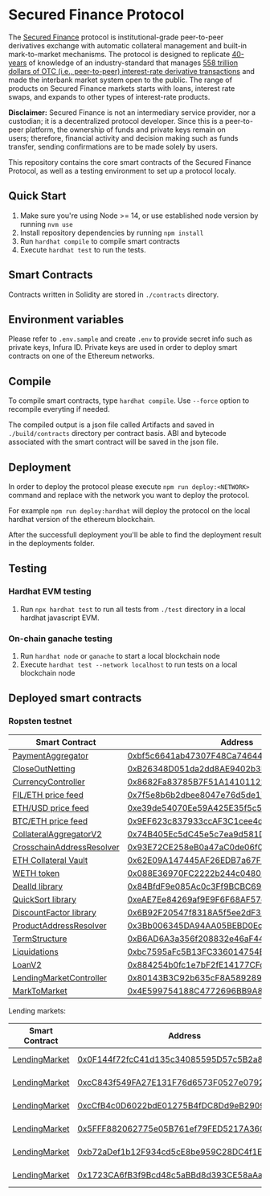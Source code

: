 # Secured Finance Protocol

The [Secured Finance](https://secured-finance.com/) protocol is institutional-grade peer-to-peer derivatives exchange with automatic collateral management and built-in mark-to-market mechanisms. The protocol is designed to replicate [40-years](https://en.wikipedia.org/wiki/Swap_(finance)#History) of knowledge of an industry-standard that manages [558 trillion dollars of OTC (i.e., peer-to-peer) interest-rate derivative transactions](https://stats.bis.org/statx/srs/table/d5.1) and made the interbank market system open to the public. The range of products on Secured Finance markets starts with loans, interest rate swaps, and expands to other types of interest-rate products.

**Disclaimer:** Secured Finance is not an intermediary service provider, nor a custodian; it is a decentralized protocol developer. Since this is a peer-to-peer platform, the ownership of funds and private keys remain on users; therefore, financial activity and decision making such as funds transfer, sending confirmations are to be made solely by users.

This repository contains the core smart contracts of the Secured Finance Protocol, as well as a testing environment to set up a protocol localy.

## Quick Start

1. Make sure you're using Node >= 14, or use established node version by running `nvm use`
2. Install repository dependencies by running `npm install`
3. Run `hardhat compile` to compile smart contracts
4. Execute `hardhat test` to run the tests.

## Smart Contracts

Contracts written in Solidity are stored in `./contracts` directory.

## Environment variables

Please refer to `.env.sample` and create `.env` to provide secret info such as private keys, Infura ID. 
Private keys are used in order to deploy smart contracts on one of the Ethereum networks.

## Compile

To compile smart contracts, type `hardhat compile`. Use `--force` option to recompile everyting if needed.

The compiled output is a json file called Artifacts and saved in `./build/contracts` directory per contract basis. 
ABI and bytecode associated with the smart contract will be saved in the json file.

## Deployment

In order to deploy the protocol please execute `npm run deploy:<NETWORK>` command and replace with the network you want to deploy the protocol. 

For example `npm run deploy:hardhat` will deploy the protocol on the local hardhat version of the ethereum blockchain. 

After the successfull deployment you'll be able to find the deployment result in the deployments folder.

## Testing 

### Hardhat EVM testing

1. Run `npx hardhat test` to run all tests from `./test` directory in a local hardhat javascript EVM.

### On-chain ganache testing

1. Run `hardhat node` or `ganache` to start a local blockchain node
2. Execute `hardhat test --network localhost` to run tests on a local blockchain node

## Deployed smart contracts

### Ropsten testnet

| Smart Contract | Address | 
|----------------|---------|
| [PaymentAggregator](/contracts/PaymentAggregator.sol) |[0xbf5c6641ab47307F48Ca74644011B8a76e37241b](https://ropsten.etherscan.io/address/0xbf5c6641ab47307F48Ca74644011B8a76e37241b)|
|[CloseOutNetting](/contracts/CloseOutNetting.sol) |[0xB26348D051da2dd8AE9402b3E3060A48F632114e](https://ropsten.etherscan.io/address/0xB26348D051da2dd8AE9402b3E3060A48F632114e)|
|[CurrencyController](/contracts/CurrencyController.sol)|[0x8682Fa83785B7F51A14101122CCb1DCb4A247B80](https://ropsten.etherscan.io/address/0x8682Fa83785B7F51A14101122CCb1DCb4A247B80)|
|[FIL/ETH price feed](/contracts/mocks/MockV3Aggregator.sol)|[0x7f5e8b6b2dbee8047e76d5de179e2e2538aba6b5](https://ropsten.etherscan.io/address/0x7f5e8b6b2dbee8047e76d5de179e2e2538aba6b5)|
|[ETH/USD price feed](/contracts/mocks/MockV3Aggregator.sol)|[0xe39de54070Ee59A425E35f5c5039170D2B9E4694](https://ropsten.etherscan.io/address/0xe39de54070Ee59A425E35f5c5039170D2B9E4694)|
|[BTC/ETH price feed](/contracts/mocks/MockV3Aggregator.sol)|[0x9EF623c837933ccAF3C1cee4dDd2F0e10025a938](https://ropsten.etherscan.io/address/0x9EF623c837933ccAF3C1cee4dDd2F0e10025a938)|
|[CollateralAggregatorV2](/contracts/CollateralAggregatorV2.sol)|[0x74B405Ec5dC45e5c7ea9d581D4A3907e60B724d4](https://ropsten.etherscan.io/address/0x74B405Ec5dC45e5c7ea9d581D4A3907e60B724d4)|
|[CrosschainAddressResolver](/contracts/CrosschainAddressResolver.sol)|[0x93E72CE258eB0a47aC0de06f012162afa5D84f15](https://ropsten.etherscan.io/address/0x93E72CE258eB0a47aC0de06f012162afa5D84f15)|
|[ETH Collateral Vault](/contracts/CollateralVault.sol)|[0x62E09A147445AF26EDB7a67F51AE11E09eD37407](https://ropsten.etherscan.io/address/0x62E09A147445AF26EDB7a67F51AE11E09eD37407)|
|[WETH token](/contracts/mocks/WETH9Mock.sol)|[0x088E36970FC2222b244c0480671171e7E7C3a9eA](https://ropsten.etherscan.io/address/0x088E36970FC2222b244c0480671171e7E7C3a9eA)|
|[DealId library](/contracts/libraries/DealId.sol)|[0x84BfdF9e085Ac0c3Ff9BCBC699Ce6AFAD49a3597](https://ropsten.etherscan.io/address/0x84BfdF9e085Ac0c3Ff9BCBC699Ce6AFAD49a3597)|
|[QuickSort library](/contracts/libraries/QuickSort.sol)|[0xeAE7Ee84269af9E9F6F68AF57eAd4f8EB495dB8d](https://ropsten.etherscan.io/address/0xeAE7Ee84269af9E9F6F68AF57eAd4f8EB495dB8d)|
|[DiscountFactor library](/contracts/libraries/DiscountFactor.sol)|[0x6B92F20547f8318A5f5ee2dF3947e3912f760c1B](https://ropsten.etherscan.io/address/0x6B92F20547f8318A5f5ee2dF3947e3912f760c1B)|
|[ProductAddressResolver](/contracts/ProductAddressResolver.sol)|[0x3Bb006345DA94AA05BEBD0Ec70CBe6f28A017cEe](https://ropsten.etherscan.io/address/0x3Bb006345DA94AA05BEBD0Ec70CBe6f28A017cEe)|
|[TermStructure](/contracts/TermStructure.sol)|[0xB6AD6A3a356f208832e46aF4409e59B53287E44E](https://ropsten.etherscan.io/address/0xB6AD6A3a356f208832e46aF4409e59B53287E44E)|
|[Liquidations](/contracts/Liquidations.sol)|[0xbc7595aFc5B13FC336014754E3b9567f0D0cc2e5](https://ropsten.etherscan.io/address/0xbc7595aFc5B13FC336014754E3b9567f0D0cc2e5)|
|[LoanV2](/contracts/LoanV2.sol)|[0x884254b0fc1e7bF2fE14177CFd63fd4f50a93528](https://ropsten.etherscan.io/address/0x884254b0fc1e7bF2fE14177CFd63fd4f50a93528)|
|[LendingMarketController](/contracts/LendingMarketController.sol)|[0x80143B3C92b635cF8A5892899a6634eEE731cff5](https://ropsten.etherscan.io/address/0x80143B3C92b635cF8A5892899a6634eEE731cff5)|
|[MarkToMarket](/contracts/MarkToMarket.sol)|[0x4E599754188C4772696BB9A85F435Df02275cE29](https://ropsten.etherscan.io/address/0x4E599754188C4772696BB9A85F435Df02275cE29)|

Lending markets:

| Smart Contract | Address | Term | Currency |
|----------------|---------| ---- | -------- |
|[LendingMarket](/contracts/LendingMarket.sol)|[0x0F144f72fcC41d135c34085595D57c5B2a839F20](https://ropsten.etherscan.io/address/0x0F144f72fcC41d135c34085595D57c5B2a839F20)| 3 month | FIL |
|[LendingMarket](/contracts/LendingMarket.sol)|[0xcC843f549FA27E131F76d6573F0527e07923Bd3B](https://ropsten.etherscan.io/address/0xcC843f549FA27E131F76d6573F0527e07923Bd3B)| 6 month | FIL |
|[LendingMarket](/contracts/LendingMarket.sol)|[0xcCfB4c0D6022bdE01275B4fDC8Dd9eB2909e3d2d](https://ropsten.etherscan.io/address/0xcCfB4c0D6022bdE01275B4fDC8Dd9eB2909e3d2d)| 1 year | FIL |
|[LendingMarket](/contracts/LendingMarket.sol)|[0x5FFF882062775e05B761ef79FED5217A3602BD66](https://ropsten.etherscan.io/address/0x5FFF882062775e05B761ef79FED5217A3602BD66)| 2 years | FIL |
|[LendingMarket](/contracts/LendingMarket.sol)|[0xb72aDef1b12F934cd5cE8be959C28DC4f1E60Dc7](https://ropsten.etherscan.io/address/0xb72aDef1b12F934cd5cE8be959C28DC4f1E60Dc7)| 3 years | FIL |
|[LendingMarket](/contracts/LendingMarket.sol)|[0x1723CA6fB3f9Bcd48c5aBBd8d393CE58aAa0c8F3](https://ropsten.etherscan.io/address/0x1723CA6fB3f9Bcd48c5aBBd8d393CE58aAa0c8F3)| 5 years | FIL |
